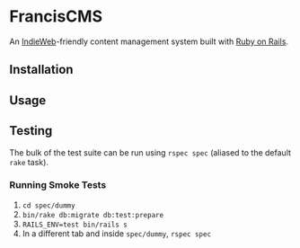 # FrancisCMS

An [IndieWeb](http://indiewebcamp.com/)-friendly content management system built with [Ruby on Rails](http://rubyonrails.org).


## Installation


## Usage


## Testing

The bulk of the test suite can be run using `rspec spec` (aliased to the default `rake` task).

### Running Smoke Tests

1. `cd spec/dummy`
1. `bin/rake db:migrate db:test:prepare`
1. `RAILS_ENV=test bin/rails s`
1. In a different tab and inside `spec/dummy`, `rspec spec`